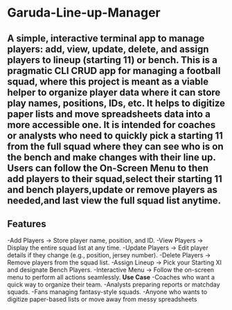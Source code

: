 # Garuda-Line-up-Manager
A simple, interactive terminal app to manage players: add, view, update, delete, and assign players to lineup (starting 11) or bench. This is a pragmatic CLI CRUD app for managing a football squad, where this project is meant as a viable helper to organize player data where it can store play names, positions, IDs, etc. It helps to digitize paper lists and move spreadsheets data into a more accessible one. It is intended for coaches or analysts who need to quickly pick a starting 11 from the full squad where they can see who is on the bench and make changes with their line up. Users can follow the On-Screen Menu to then add players to their squad,select their starting 11 and bench players,update or remove players as needed,and last view the full squad list anytime.
---
**Features**
---
  -Add Players → Store player name, position, and ID.
  -View Players → Display the entire squad list at any time.
  -Update Players → Edit player details if they change (e.g., position, jersey number).
  -Delete Players → Remove players from the squad list.
  -Assign Lineup → Pick your Starting XI and designate Bench Players.
  -Interactive Menu → Follow the on-screen menu to perform all actions seamlessly.
**Use Case**
  -Coaches who want a quick way to organize their team.
  -Analysts preparing reports or matchday squads.
  -Fans managing fantasy-style squads.
  -Anyone who wants to digitize paper-based lists or move away from messy spreadsheets
  
